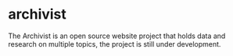 # archivist
The Archivist is an open source website project that holds data and research on multiple topics, the project is still under development.
